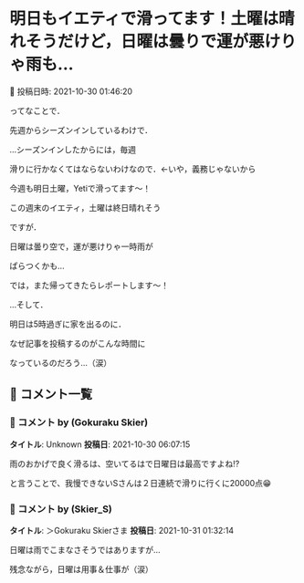 # 明日もイエティで滑ってます！土曜は晴れそうだけど，日曜は曇りで運が悪けりゃ雨も…

📅 投稿日時: 2021-10-30 01:46:20

ってなことで．


先週からシーズンインしているわけで．


…シーズンインしたからには，毎週


滑りに行かなくてはならないわけなので．←いや，義務じゃないから


今週も明日土曜，Yetiで滑ってます～！





この週末のイエティ，土曜は終日晴れそう


ですが．


日曜は曇り空で，運が悪けりゃ一時雨が


ぱらつくかも…





では，また帰ってきたらレポートします～！





…そして．


明日は5時過ぎに家を出るのに．


なぜ記事を投稿するのがこんな時間に


なっているのだろう…（涙）

## 💬 コメント一覧

### 💬 コメント by (Gokuraku Skier)
**タイトル**: Unknown
**投稿日**: 2021-10-30 06:07:15

雨のおかげで良く滑るは、空いてるはで日曜日は最高ですよね⁉️

と言うことで、我慢できないSさんは２日連続で滑りに行くに20000点😁

### 💬 コメント by (Skier_S)
**タイトル**: ＞Gokuraku Skierさま
**投稿日**: 2021-10-31 01:32:14

日曜は雨でこまなさそうではありますが…

残念ながら，日曜は用事＆仕事が（涙）


